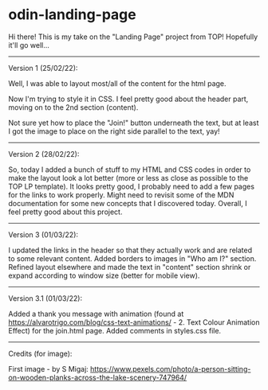# odin-landing-page

Hi there! This is my take on the "Landing Page" project from TOP! Hopefully it'll go well...

---

Version 1 (25/02/22):

Well, I was able to layout most/all of the content for the html page.

Now I'm trying to style it in CSS. I feel pretty good about the header part, moving on to the 2nd section (content).

Not sure yet how to place the "Join!" button underneath the text, but at least I got the image to place on the right side parallel to the text, yay!

---

Version 2 (28/02/22):

So, today I added a bunch of stuff to my HTML and CSS codes in order to make the layout look a lot better (more or less as close as possible to the TOP LP template). It looks pretty good, I probably need to add a few pages for the links to work properly. Might need to revisit some of the MDN documentation for some new concepts that I discovered today. Overall, I feel pretty good about this project.

---

Version 3 (01/03/22):

I updated the links in the header so that they actually work and are related to some relevant content. Added borders to images in "Who am I?" section. Refined layout elsewhere and made the text in "content" section shrink or expand according to window size (better for mobile view).

---

Version 3.1 (01/03/22):

Added a thank you message with animation (found at https://alvarotrigo.com/blog/css-text-animations/ - 2. Text Colour Animation Effect) for the join.html page. Added comments in styles.css file.

---

Credits (for image):

First image - by S Migaj:
https://www.pexels.com/photo/a-person-sitting-on-wooden-planks-across-the-lake-scenery-747964/
